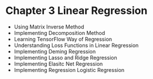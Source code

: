 # Chapter 3 Linear Regression

* Using Matrix Inverse Method
* Implementing Decomposition Method
* Learning TensorFlow Way of Regression
* Understanding Loss Functions in Linear Regression
* Implementing Deming Regression
* Implementing Lasso and Ridge Regression
* Implementing Elasitc Net Regression
* Implementing Regression Logistic Regression

